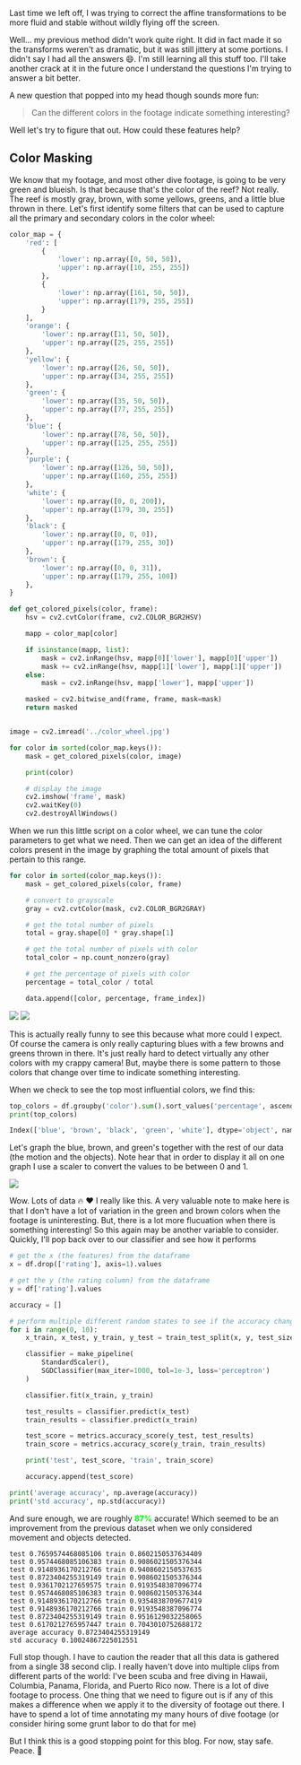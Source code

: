 Last time we left off, I was trying to correct the affine transformations to be more fluid and stable without wildly flying off the screen.

Well... my previous method didn't work quite right. It did in fact made it so the transforms weren't as dramatic, but it was still jittery at some portions. I didn't say I had all the answers :smile:. I'm still learning all this stuff too. I'll take another crack at it in the future once I understand the questions I'm trying to answer a bit better.

A new question that popped into my head though sounds more fun:

> Can the different colors in the footage indicate something interesting?

Well let's try to figure that out. How could these features help?

## Color Masking

We know that my footage, and most other dive footage, is going to be very green and blueish. Is that because that's the color of the reef? Not really. The reef is mostly gray, brown, with some yellows, greens, and a little blue thrown in there. Let's first identify some filters that can be used to capture all the primary and secondary colors in the color wheel:

```python
color_map = {
    'red': [
        {
            'lower': np.array([0, 50, 50]),
            'upper': np.array([10, 255, 255])
        },
        {
            'lower': np.array([161, 50, 50]),
            'upper': np.array([179, 255, 255])
        }
    ],
    'orange': {
        'lower': np.array([11, 50, 50]),
        'upper': np.array([25, 255, 255])
    },
    'yellow': {
        'lower': np.array([26, 50, 50]),
        'upper': np.array([34, 255, 255])
    },
    'green': {
        'lower': np.array([35, 50, 50]),
        'upper': np.array([77, 255, 255])
    },
    'blue': {
        'lower': np.array([78, 50, 50]),
        'upper': np.array([125, 255, 255])
    },
    'purple': {
        'lower': np.array([126, 50, 50]),
        'upper': np.array([160, 255, 255])
    },
    'white': {
        'lower': np.array([0, 0, 200]),
        'upper': np.array([179, 30, 255])
    },
    'black': {
        'lower': np.array([0, 0, 0]),
        'upper': np.array([179, 255, 30])
    },
    'brown': {
        'lower': np.array([0, 0, 31]),
        'upper': np.array([179, 255, 100])
    },
}

def get_colored_pixels(color, frame):
    hsv = cv2.cvtColor(frame, cv2.COLOR_BGR2HSV)

    mapp = color_map[color]

    if isinstance(mapp, list):
        mask = cv2.inRange(hsv, mapp[0]['lower'], mapp[0]['upper'])
        mask += cv2.inRange(hsv, mapp[1]['lower'], mapp[1]['upper'])
    else:
        mask = cv2.inRange(hsv, mapp['lower'], mapp['upper'])

    masked = cv2.bitwise_and(frame, frame, mask=mask)
    return masked


image = cv2.imread('../color_wheel.jpg')

for color in sorted(color_map.keys()):
    mask = get_colored_pixels(color, image)

    print(color)

    # display the image
    cv2.imshow('frame', mask)
    cv2.waitKey(0)
    cv2.destroyAllWindows()
```

When we run this little script on a color wheel, we can tune the color parameters to get what we need. Then we can get an idea of the different colors present in the image by graphing the total amount of pixels that pertain to this range.

```python
for color in sorted(color_map.keys()):
    mask = get_colored_pixels(color, frame)

    # convert to grayscale
    gray = cv2.cvtColor(mask, cv2.COLOR_BGR2GRAY)

    # get the total number of pixels
    total = gray.shape[0] * gray.shape[1]

    # get the total number of pixels with color
    total_color = np.count_nonzero(gray)

    # get the percentage of pixels with color
    percentage = total_color / total

    data.append([color, percentage, frame_index])
```

<img style="margin: auto; max-width: 500px;" src="http://speblog-storage.s3-website-us-west-1.amazonaws.com/images/fix-dive/color_wheel.gif">

<img style="margin: auto; max-width: 500px; max-height: fit-content !important;" src="http://speblog-storage.s3-website-us-west-1.amazonaws.com/images/fix-dive/color_profiles.png">

This is actually really funny to see this because what more could I expect. Of course the camera is only really capturing blues with a few browns and greens thrown in there. It's just really hard to detect virtually any other colors with my crappy camera! But, maybe there is some pattern to those colors that change over time to indicate something interesting.

When we check to see the top most influential colors, we find this:

```python
top_colors = df.groupby('color').sum().sort_values('percentage', ascending=False).head(5).index
print(top_colors)

Index(['blue', 'brown', 'black', 'green', 'white'], dtype='object', name='color')
```

Let's graph the blue, brown, and green's together with the rest of our data (the motion and the objects). Note hear that in order to display it all on one graph I use a scaler to convert the values to be between 0 and 1.

<img src="http://speblog-storage.s3-website-us-west-1.amazonaws.com/images/fix-dive/with_color_features.png">

Wow. Lots of data :fire: :heart: I really like this. A very valuable note to make here is that I don't have a lot of variation in the green and brown colors when the footage is uninteresting. But, there is a lot more flucuation when there is something interesting! So this again may be another variable to consider. Quickly, I'll pop back over to our classifier and see how it performs

```python
# get the x (the features) from the dataframe
x = df.drop(['rating'], axis=1).values

# get the y (the rating column) from the dataframe
y = df['rating'].values

accuracy = []

# perform multiple different random states to see if the accuracy changes
for i in range(0, 10):
    x_train, x_test, y_train, y_test = train_test_split(x, y, test_size=0.2, random_state=i)

    classifier = make_pipeline(
        StandardScaler(),
        SGDClassifier(max_iter=1000, tol=1e-3, loss='perceptron')
    )

    classifier.fit(x_train, y_train)

    test_results = classifier.predict(x_test)
    train_results = classifier.predict(x_train)

    test_score = metrics.accuracy_score(y_test, test_results)
    train_score = metrics.accuracy_score(y_train, train_results)

    print('test', test_score, 'train', train_score)

    accuracy.append(test_score)

print('average accuracy', np.average(accuracy))
print('std accuracy', np.std(accuracy))
```

And sure enough, we are roughly <b style="color: lime">87%</b> accurate! Which seemed to be an improvement from the previous dataset when we only considered movement and objects detected.

```text
test 0.7659574468085106 train 0.8602150537634409
test 0.9574468085106383 train 0.9086021505376344
test 0.9148936170212766 train 0.9408602150537635
test 0.8723404255319149 train 0.9086021505376344
test 0.9361702127659575 train 0.9193548387096774
test 0.9574468085106383 train 0.9086021505376344
test 0.9148936170212766 train 0.9354838709677419
test 0.9148936170212766 train 0.9193548387096774
test 0.8723404255319149 train 0.9516129032258065
test 0.6170212765957447 train 0.7043010752688172
average accuracy 0.8723404255319149
std accuracy 0.10024867225012551
```

Full stop though. I have to caution the reader that all this data is gathered from a single 38 second clip. I really haven't dove into multiple clips from different parts of the world: I've been scuba and free diving in Hawaii, Columbia, Panama, Florida, and Puerto Rico now. There is a lot of dive footage to process. One thing that we need to figure out is if any of this makes a difference when we apply it to the diversity of footage out there. I have to spend a lot of time annotating my many hours of dive footage (or consider hiring some grunt labor to do that for me)

But I think this is a good stopping point for this blog. For now, stay safe. Peace. :santa: